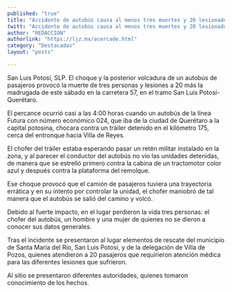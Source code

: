 ```yaml
---
published: "true"
title: "Accidente de autobús causa al menos tres muertes y 20 lesionados en SLP"
twitt: "Accidente de autobús causa al menos tres muertes y 20 lesionados en SLP"
author: "REDACCION"
authorlink: "https://ljz.mx/acercade.html"
category: "Destacadas"
layout: "posts"

---
```



  San Luis Potosí, SLP. El choque y la posterior volcadura de un autobús de pasajeros provocó la muerte de tres personas y lesiones a 20 más la madrugada de este sábado en la carretera 57, en el tramo San Luis Potosí-Querétaro.



  El percance ocurrió casi a las 4:00 horas cuando un autobús de la línea Futura con número económico 024, que iba de la ciudad de Querétaro a la capital potosina, chocara contra un tráiler detenido en el kilómetro 175, cerca del entronque hacia Villa de Reyes.



  El chofer del tráiler estaba esperando pasar un retén militar instalado en la zona, y al parecer el conductor del autobús no vio las unidades detenidas, de manera que se estrelló primero contra la cabina de un tractomotor color azul y después contra la plataforma del remolque.



  Ese choque provocó que el camión de pasajeros tuviera una trayectoria errática y en su intento por controlar la unidad, el chofer maniobró de tal manera que el autobús se salió del camino y volcó.



  Debido al fuerte impacto, en el lugar perdieron la vida tres personas: el chofer del autobús, un hombre y una mujer de quienes no se dieron a conocer sus datos generales.



  Tras el incidente se presentaron al lugar elementos de rescate del municipio de Santa María del Río, San Luis Potosí, y de la delegación de Villa de Pozos, quienes atendieron a 20 pasajeros que requirieron atención médica para las diferentes lesiones que sufrieron.



  Al sitio se presentaron diferentes autoridades, quienes tomaron conocimiento de los hechos.

